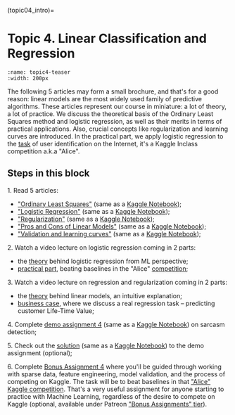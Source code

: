 (topic04_intro)=

# Topic 4. Linear Classification and Regression

```{figure} /_static/img/topic4-teaser.png
:name: topic4-teaser
:width: 200px
```

The following 5 articles may form a small brochure, and that's for a good reason: linear models are the most widely used family of predictive algorithms. These articles represent our course in miniature: a lot of theory, a lot of practice. We discuss the theoretical basis of the Ordinary Least Squares method and logistic regression, as well as their merits in terms of practical applications. Also, crucial concepts like regularization and learning curves are introduced. In the practical part, we apply logistic regression to the [task](https://inclass.kaggle.com/c/catch-me-if-you-can-intruder-detection-through-webpage-session-tracking2) of user identification on the Internet, it's a Kaggle Inclass competition a.k.a "Alice".


## Steps in this block

1\. Read 5 articles:
 - ["Ordinary Least Squares"](topic04_part1) (same as a [Kaggle Notebook](https://www.kaggle.com/kashnitsky/topic-4-linear-models-part-1-ols));
 - ["Logistic Regression"](topic04_part2) (same as a [Kaggle Notebook](https://www.kaggle.com/kashnitsky/topic-4-linear-models-part-2-classification));
 - ["Regularization"](topic04_part3) (same as a [Kaggle Notebook](https://www.kaggle.com/kashnitsky/topic-4-linear-models-part-3-regularization));
 - ["Pros and Cons of Linear Models"](topic04_part4) (same as a [Kaggle Notebook](https://www.kaggle.com/kashnitsky/topic-4-linear-models-part-4-more-of-logit));
 - ["Validation and learning curves"](topic04_part5) (same as a [Kaggle Notebook](https://www.kaggle.com/kashnitsky/topic-4-linear-models-part-5-validation));

2\. Watch a video lecture on logistic regression coming in 2 parts:
 - the [theory](https://www.youtube.com/watch?v=l3jiw-N544s) behind logistic regression from ML perspective;
 - [practical part](https://www.youtube.com/watch?v=7o0SWgY89i8), beating baselines in the "Alice" [competition](https://inclass.kaggle.com/c/catch-me-if-you-can-intruder-detection-through-webpage-session-tracking2);

3\. Watch a video lecture on regression and regularization coming in 2 parts:
 - the [theory](https://youtu.be/ne-MfRfYs_c) behind linear models, an intuitive explanation;
 - [business case](https://youtu.be/B8yIaIEMyIc), where we discuss a real regression task – predicting customer Life-Time Value;

4\. Complete [demo assignment 4](assignment04) (same as a [Kaggle Notebook](https://www.kaggle.com/kashnitsky/a4-demo-sarcasm-detection-with-logit)) on sarcasm detection;

5\. Check out the [solution](assignment04_solution) (same as a [Kaggle Notebook](https://www.kaggle.com/kashnitsky/a4-demo-sarcasm-detection-with-logit-solution)) to the demo assignment (optional);

6\. Complete [Bonus Assignment 4](https://www.patreon.com/ods_mlcourse) where you'll be guided through working with sparse data, feature engineering, model validation, and the process of competing on Kaggle. The task will be to beat baselines in that ["Alice" Kaggle competition](https://www.kaggle.com/c/catch-me-if-you-can-intruder-detection-through-webpage-session-tracking2). That's a very useful assignment for anyone starting to practice with Machine Learning, regardless of the desire to compete on Kaggle (optional, available under Patreon ["Bonus Assignments" tier](https://www.patreon.com/ods_mlcourse)).
